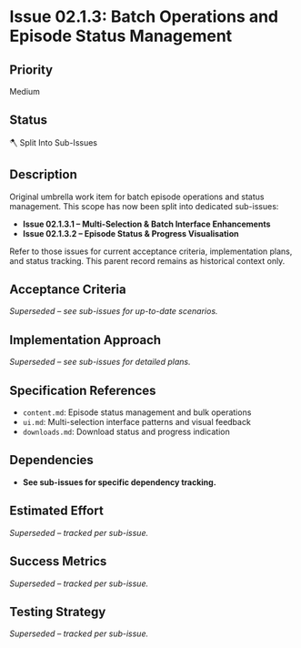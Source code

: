 # Issue 02.1.3: Batch Operations and Episode Status Management

## Priority
Medium

## Status
🪓 Split Into Sub-Issues

## Description
Original umbrella work item for batch episode operations and status management. This scope has now been split into dedicated sub-issues:

- **Issue 02.1.3.1 – Multi-Selection & Batch Interface Enhancements**
- **Issue 02.1.3.2 – Episode Status & Progress Visualisation**

Refer to those issues for current acceptance criteria, implementation plans, and status tracking. This parent record remains as historical context only.

## Acceptance Criteria
_Superseded – see sub-issues for up-to-date scenarios._

## Implementation Approach
_Superseded – see sub-issues for detailed plans._

## Specification References
- `content.md`: Episode status management and bulk operations
- `ui.md`: Multi-selection interface patterns and visual feedback
- `downloads.md`: Download status and progress indication

## Dependencies
- **See sub-issues for specific dependency tracking.**

## Estimated Effort
_Superseded – tracked per sub-issue._

## Success Metrics
_Superseded – tracked per sub-issue._

## Testing Strategy
_Superseded – tracked per sub-issue._
